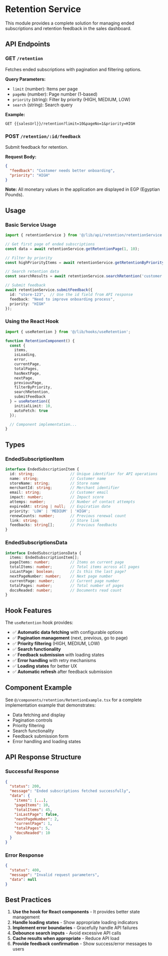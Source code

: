 # Retention Service

This module provides a complete solution for managing ended subscriptions and retention feedback in the sales dashboard.

## API Endpoints

### GET `/retention`
Fetches ended subscriptions with pagination and filtering options.

**Query Parameters:**
- `limit` (number): Items per page
- `pageNo` (number): Page number (1-based)
- `priority` (string): Filter by priority (HIGH, MEDIUM, LOW)
- `search` (string): Search query

**Example:**
```
GET {{salesUrl}}/retention?limit=10&pageNo=1&priority=HIGH
```

### POST `/retention/:id/feedback`
Submit feedback for retention.

**Request Body:**
```json
{
  "feedback": "Customer needs better onboarding",
  "priority": "HIGH"
}
```

**Note:** All monetary values in the application are displayed in EGP (Egyptian Pounds).

## Usage

### Basic Service Usage

```typescript
import { retentionService } from '@/lib/api/retention/retentionService';

// Get first page of ended subscriptions
const data = await retentionService.getRetentionPage(1, 10);

// Filter by priority
const highPriorityItems = await retentionService.getRetentionByPriority('HIGH');

// Search retention data
const searchResults = await retentionService.searchRetention('customer email');

// Submit feedback
await retentionService.submitFeedback({
  id: "store-123",  // Use the id field from API response
  feedback: "Need to improve onboarding process",
  priority: "HIGH"
});
```

### Using the React Hook

```typescript
import { useRetention } from '@/lib/hooks/useRetention';

function RetentionComponent() {
  const {
    items,
    isLoading,
    error,
    currentPage,
    totalPages,
    hasNextPage,
    nextPage,
    previousPage,
    filterByPriority,
    searchRetention,
    submitFeedback
  } = useRetention({
    initialLimit: 10,
    autoFetch: true
  });

  // Component implementation...
}
```

## Types

### EndedSubscriptionItem
```typescript
interface EndedSubscriptionItem {
  id: string;                // Unique identifier for API operations
  name: string;              // Customer name
  storeName: string;         // Store name
  merchantId: string;        // Merchant identifier
  email: string;             // Customer email
  impact: number;            // Impact score
  attemps: number;           // Number of contact attempts
  expiredAt: string | null;  // Expiration date
  priority: 'LOW' | 'MEDIUM' | 'HIGH';
  renewCounts: number;       // Previous renewal count
  link: string;              // Store link
  feedbacks: string[];       // Previous feedbacks
}
```

### EndedSubscriptionsData
```typescript
interface EndedSubscriptionsData {
  items: EndedSubscriptionItem[];
  pageItems: number;         // Items on current page
  totalItems: number;        // Total items across all pages
  isLastPage: boolean;       // Is this the last page?
  nextPageNumber: number;    // Next page number
  currentPage: number;       // Current page number
  totalPages: number;        // Total number of pages
  docsReaded: number;        // Documents read count
}
```

## Hook Features

The `useRetention` hook provides:

- ✅ **Automatic data fetching** with configurable options
- ✅ **Pagination management** (next, previous, go to page)
- ✅ **Priority filtering** (HIGH, MEDIUM, LOW)
- ✅ **Search functionality**
- ✅ **Feedback submission** with loading states
- ✅ **Error handling** with retry mechanisms
- ✅ **Loading states** for better UX
- ✅ **Automatic refresh** after feedback submission

## Component Example

See `@/components/retention/RetentionExample.tsx` for a complete implementation example that demonstrates:

- Data fetching and display
- Pagination controls
- Priority filtering
- Search functionality
- Feedback submission form
- Error handling and loading states

## API Response Structure

### Successful Response
```json
{
  "status": 200,
  "message": "Ended subscriptions fetched successfully",
  "data": {
    "items": [...],
    "pageItems": 10,
    "totalItems": 45,
    "isLastPage": false,
    "nextPageNumber": 2,
    "currentPage": 1,
    "totalPages": 5,
    "docsReaded": 10
  }
}
```

### Error Response
```json
{
  "status": 400,
  "message": "Invalid request parameters",
  "data": null
}
```

## Best Practices

1. **Use the hook for React components** - It provides better state management
2. **Handle loading states** - Show appropriate loading indicators
3. **Implement error boundaries** - Gracefully handle API failures
4. **Debounce search inputs** - Avoid excessive API calls
5. **Cache results when appropriate** - Reduce API load
6. **Provide feedback confirmation** - Show success/error messages to users
